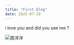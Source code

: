 ```yaml
---
title: "First blog"
date: 2025-07-18
---
```

i love you and did you see me ?

<picture><img src="../../assets/zhouyangyang.jpg" alt="周洋洋"></picture>
